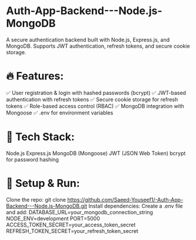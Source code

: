 # Auth-App-Backend---Node.js-MongoDB
A secure authentication backend built with Node.js, Express.js, and MongoDB. Supports JWT authentication, refresh tokens, and secure cookie storage.

# 🔥 Features:
✅ User registration & login with hashed passwords (bcrypt)
✅ JWT-based authentication with refresh tokens
✅ Secure cookie storage for refresh tokens
✅ Role-based access control (RBAC)
✅ MongoDB integration with Mongoose
✅ .env for environment variables

# 📌 Tech Stack:
Node.js
Express.js
MongoDB (Mongoose)
JWT (JSON Web Token)
bcrypt for password hashing

# 🔗 Setup & Run:
Clone the repo:
git clone https://github.com/Saeed-Youseef1/-Auth-App-Backend---Node.js-MongoDB.git
Install dependencies:
Create a .env file and add:
DATABASE_URL=your_mongodb_connection_string
NODE_ENV=development
PORT=5000
ACCESS_TOKEN_SECRET=your_access_token_secret
REFRESH_TOKEN_SECRET=your_refresh_token_secret

